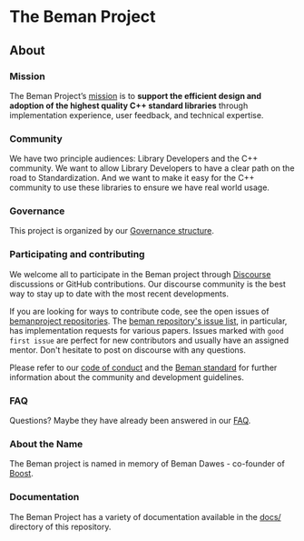 <!--
SPDX-License-Identifier: Apache-2.0 WITH LLVM-exception
-->

# The Beman Project

## About

### Mission

The Beman Project’s [mission](docs/MISSION.md) is to **support the efficient design and adoption of the highest quality C++ standard libraries** through implementation experience, user feedback, and technical expertise.

### Community

We have two principle audiences: Library Developers and the C++ community.
We want to allow Library Developers to have a clear path on the road to Standardization.
And we want to make it easy for the C++ community to use these libraries to ensure we have real world usage.

### Governance

This project is organized by our [Governance structure](docs/GOVERNANCE.md).

### Participating and contributing


We welcome all to participate in the Beman project through 
[Discourse](https://discourse.bemanproject.org) discussions or GitHub contributions. Our discourse community is the best way to stay up to
date with the most recent developments.

If you are looking for ways to contribute code, see the open issues of [bemanproject repositories](https://github.com/orgs/bemanproject/repositories).
The [beman repository's issue list](https://github.com/bemanproject/beman/issues), in particular, has implementation requests for various papers.
Issues marked with `good first issue` are perfect for new contributors and usually have an assigned mentor. Don't hesitate to post on discourse with any questions.

Please refer to our [code of conduct](/docs/CODE_OF_CONDUCT.md) and the [Beman standard](/docs/BEMAN_STANDARD.md) for further information about the community and
development guidelines.

### FAQ

Questions?
Maybe they have already been answered in our [FAQ](docs/FAQ.md).

### About the Name

The Beman project is named in memory of Beman Dawes - co-founder of [Boost](https://www.boost.org).

### Documentation

The Beman Project has a variety of documentation available in the [docs/](./docs/) directory of this repository.
